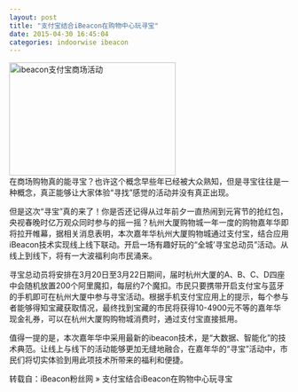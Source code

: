 ```yaml
---
layout: post
title: "支付宝结合iBeacon在购物中心玩寻宝"
date: 2015-04-30 16:45:04
categories: indoorwise ibeacon
---
```

<p><a href="http://www.ibeaconfans.com/wp-content/uploads/2015/03/ibeacon支付宝商场活动.jpg"><img alt="ibeacon支付宝商场活动" class="alignnone size-medium wp-image-1258" height="204" src="http://www.ibeaconfans.com/wp-content/uploads/2015/03/ibeacon支付宝商场活动-300x204.jpg" width="300"/></a><br/>
在商场购物真的能寻宝？也许这个概念早些年已经被大众熟知，但是寻宝往往是一种概念，真正能够让大家体验“寻找”感觉的活动并没有真正出现。</p>


<p>但是这次“寻宝”真的来了！你是否还记得从过年前夕一直热闹到元宵节的抢红包，央视春晚时亿万观众同时参与的摇一摇？杭州大厦购物城一年一度的购物嘉年华即将拉开帷幕，据相关消息表明，本次嘉年华杭州大厦购物城通过支付宝，结合应用iBeacon技术实现线上线下联动。开启一场有趣好玩的“全城’寻宝总动员”活动。从线上到线下，将有一大波福利向市民涌来。</p>


<p>寻宝总动员将安排在3月20日至3月22日期间，届时杭州大厦的A、B、C、D四座中会随机放置200个阿里魔扣，每层约7个魔扣。市民只要携带开启支付宝与蓝牙的手机即可在杭州大厦中参与寻宝活动。根据手机支付宝应用上的提示，每个参与者能够得知宝藏获取情况，最终找到宝藏的市民将获得10-4900元不等的嘉年华现金礼券，可以在杭州大厦购购物城消费时，通过支付宝直接抵用。</p>


<p>值得一提的是，本次嘉年华中采用最新的ibeacon技术，是“大数据、智能化”的技术典范。让线上与线下的活动能够更加无缝地融合，在嘉年华的“寻宝”活动中，市民们将切实体验到用此项技术所带来的福利和便捷。</p>


<p>转载自：iBeacon粉丝网 » 支付宝结合iBeacon在购物中心玩寻宝</p>